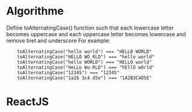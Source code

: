 # Algorithme

Define toAlternatingCase() function such that each lowercase letter becomes uppercase and each uppercase letter becomes lowercase and remove tiret and underscore
For example:

```
    toAlternatingCase("hello world") === "HELLO WORLD"
    toAlternatingCase("HELLO WO_RLD") === "hello world"
    toAlternatingCase("hello WORLD") === "HELLO world"
    toAlternatingCase("HeLLo Wo-RLD") === "hEllO wOrld"
    toAlternatingCase("12345") === "12345"
    toAlternatingCase("1a2b 3c4 d5e") === "1A2B3C4D5E"
```

# ReactJS
